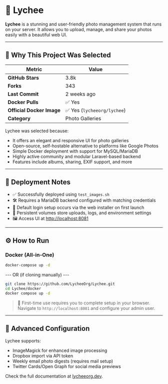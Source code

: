 # 📸 Lychee

**Lychee** is a stunning and user-friendly photo management system that runs on your server. It allows you to upload, manage, and share your photos easily with a beautiful web UI.

---

## 🚀 Why This Project Was Selected

| Metric                   | Value                     |
|--------------------------|---------------------------|
| **GitHub Stars**         | 3.8k                      |
| **Forks**                | 343                       |
| **Last Commit**          | 2 weeks ago               |
| **Docker Pulls**         | ✅ Yes                    |
| **Official Docker Image**| ✅ Yes (`lycheeorg/lychee`)|
| **Category**             | Photo Galleries           |

Lychee was selected because:
- It offers an elegant and responsive UI for photo galleries
- Open-source, self-hostable alternative to platforms like Google Photos
- Simple Docker deployment with support for MySQL/MariaDB
- Highly active community and modular Laravel-based backend
- Features include albums, sharing, EXIF support, and more

---

## 🧪 Deployment Notes

- ✅ Successfully deployed using `test_images.sh`
- 🛠 Requires a MariaDB backend configured with matching credentials
- 📎 Default login setup occurs via the web installer on first launch
- 📂 Persistent volumes store uploads, logs, and environment settings
- 🖼️ Access UI at [http://localhost:8081](http://localhost:8081)

---

## ⚙️ How to Run

### Docker (All-in-One)

```bash
docker-compose up -d
```

--- OR (if cloning manually) ---

```bash
git clone https://github.com/LycheeOrg/Lychee.git
cd Lychee/docker
docker compose up -d
```

> 🚨 First-time use requires you to complete setup in your browser. Navigate to `http://localhost:8081` and configure your admin user.

---

## 🧩 Advanced Configuration

Lychee supports:
- ImageMagick for enhanced image processing
- Dropbox import via API token
- Weekly email photo digests (requires mail setup)
- Twitter Cards/Open Graph for social media previews

Check the full documentation at [lycheeorg.dev](https://lycheeorg.dev).

